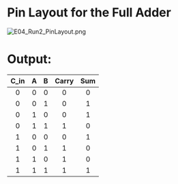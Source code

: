 # Pin Layout for the Full Adder

<img src="https://github.com/joejo-joestar/uni_codes/blob/main/Year%202/Digital%20Design/Media/E04_Run2_PinLayout.png" title="" alt="E04_Run2_PinLayout.png" data-align="center">

# Output:

| C_in | A   | B   | Carry | Sum |
|:----:|:---:|:---:|:-----:|:---:|
| 0    | 0   | 0   | 0     | 0   |
| 0    | 0   | 1   | 0     | 1   |
| 0    | 1   | 0   | 0     | 1   |
| 0    | 1   | 1   | 1     | 0   |
| 1    | 0   | 0   | 0     | 1   |
| 1    | 0   | 1   | 1     | 0   |
| 1    | 1   | 0   | 1     | 0   |
| 1    | 1   | 1   | 1     | 1   |
